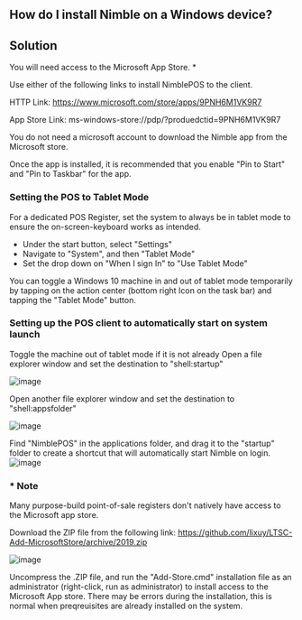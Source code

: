 ## How do I install Nimble on a Windows device?

## Solution
You will need access to the Microsoft App Store. *

Use either of the following links to install NimblePOS to the client.

HTTP Link: https://www.microsoft.com/store/apps/9PNH6M1VK9R7 

App Store Link: ms-windows-store://pdp/?produedctid=9PNH6M1VK9R7

You do not need a microsoft account to download the Nimble app from the Microsoft store.

Once the app is installed, it is recommended that you enable "Pin to Start" and "Pin to Taskbar" for the app. 

### Setting the POS to Tablet Mode

For a dedicated POS Register, set the system to always be in tablet mode to ensure the on-screen-keyboard works as intended.
* Under the start button, select "Settings"
* Navigate to "System", and then "Tablet Mode"
* Set the drop down on "When I sign In" to "Use Tablet Mode" 

You can toggle a Windows 10 machine in and out of tablet mode temporarily by tapping on the action center (bottom right Icon on the task bar) and tapping the "Tablet Mode" button.

### Setting up the POS client to automatically start on system launch

Toggle the machine out of tablet mode if it is not already
Open a file explorer window and set the destination to "shell:startup"

﻿![image](https://github.com/user-attachments/assets/2fcad077-0387-4c16-96e9-2ee255d46df1)

Open another file explorer window and set the destination to "shell:appsfolder"

﻿![image](https://github.com/user-attachments/assets/ba7608d5-d27e-4234-8332-4fc676b1bce0)

Find "NimblePOS" in the applications folder, and drag it to the "startup" folder to create a shortcut that will automatically start Nimble on login.
﻿![image](https://github.com/user-attachments/assets/98ef9cfb-7659-4a98-aa82-2184371f6187)



### * Note 
Many purpose-build point-of-sale registers don't natively have access to the Microsoft app store. 

Download the ZIP file from the following link: https://github.com/lixuy/LTSC-Add-MicrosoftStore/archive/2019.zip

﻿![image](https://github.com/user-attachments/assets/6ea9692e-a603-4f8b-836c-365203589c55)


Uncompress the .ZIP file, and run the "Add-Store.cmd" installation file as an administrator (right-click, run as administrator) to install access to the Microsoft App store.
There may be errors during the installation, this is normal when preqreuisites are already installed on the system.
